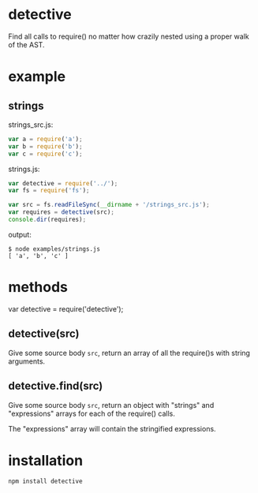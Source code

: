 detective
=========

Find all calls to require() no matter how crazily nested using a proper walk of
the AST.

example
=======

strings
-------

strings_src.js:

````javascript
var a = require('a');
var b = require('b');
var c = require('c');
````

strings.js:

````javascript
var detective = require('../');
var fs = require('fs');

var src = fs.readFileSync(__dirname + '/strings_src.js');
var requires = detective(src);
console.dir(requires);
````

output:

    $ node examples/strings.js
    [ 'a', 'b', 'c' ]

methods
=======

var detective = require('detective');

detective(src)
--------------

Give some source body `src`, return an array of all the require()s with string
arguments.

detective.find(src)
-------------------

Give some source body `src`, return an object with "strings" and "expressions"
arrays for each of the require() calls.

The "expressions" array will contain the stringified expressions.

installation
============

    npm install detective
